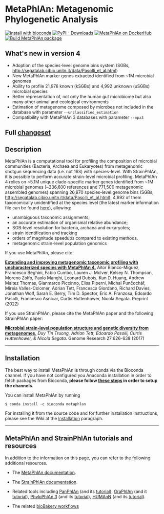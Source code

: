 # MetaPhlAn: Metagenomic Phylogenetic Analysis
[![install with bioconda](https://img.shields.io/badge/install%20with-bioconda-brightgreen.svg?style=flat)](http://bioconda.github.io/recipes/metaphlan/README.html) [![PyPI - Downloads](https://img.shields.io/pypi/dm/metaphlan?label=MetaPhlAn%20on%20PyPi)](https://pypi.org/project/MetaPhlAn/) [![MetaPhlAn on DockerHub](https://img.shields.io/docker/pulls/biobakery/metaphlan?label=MetaPhlAn%20on%20DockerHub)](https://hub.docker.com/r/biobakery/metaphlan) [![Build MetaPhlAn package](https://github.com/biobakery/MetaPhlAn/workflows/Build%20MetaPhlAn%20package/badge.svg?branch=3.0)](https://github.com/biobakery/MetaPhlAn/actions?query=workflow%3A%22Build+MetaPhlAn+package%22)
## What's new in version 4
* Adoption of the species-level genome bins system (SGBs, http://segatalab.cibio.unitn.it/data/Pasolli_et_al.html)
* New MetaPhlAn marker genes extracted identified from ~1M microbial genomes
* Ability to profile 21,978 known (kSGBs) and 4,992 unknown (uSGBs) microbial species
* Better representation of, not only the human gut microbiome but also many other animal and ecological environments
* Estimation of metagenome composed by microbes not included in the database with parameter `--unclassified_estimation`
* Compatibility with MetaPhlAn 3 databases with parameter `--mpa3`

Full [changeset](https://github.com/biobakery/MetaPhlAn/blob/master/changeset.txt)
-------------

## Description
MetaPhlAn is a computational tool for profiling the composition of microbial communities (Bacteria, Archaea and Eukaryotes) from metagenomic shotgun sequencing data (i.e. not 16S) with species-level. With StrainPhlAn, it is possible to perform accurate strain-level microbial profiling.
MetaPhlAn 4 relies on ~5.1M unique clade-specific marker genes identified from ~1M microbial genomes (~236,600 references and 771,500 metagenomic assembled genomes) spanning 26,970 species-level genome bins (SGBs, http://segatalab.cibio.unitn.it/data/Pasolli_et_al.html), 4,992 of them taxonomically unidentified at the species level (the latest marker information file can be found [here](http://cmprod1.cibio.unitn.it/biobakery4/metaphlan_databases/mpa_vJan21_CHOCOPhlAnSGB_202103_marker_info.txt.bz2)), allowing:

* unambiguous taxonomic assignments;
* an accurate estimation of organismal relative abundance;
* SGB-level resolution for bacteria, archaea and eukaryotes;
* strain identification and tracking
* orders of magnitude speedups compared to existing methods.
* metagenomic strain-level population genomics

If you use MetaPhlAn, please cite:

[**Extending and improving metagenomic taxonomic profiling with uncharacterized species with MetaPhlAn 4.**](https://doi.org/10.1101/2022.08.22.504593) Aitor Blanco-Miguez, Francesco Beghini, Fabio Cumbo, Lauren J. McIver, Kelsey N. Thompson, Moreno Zolfo, Paolo Manghi, Leonard Dubois, Kun D. Huang, Andrew Maltez Thomas, Gianmarco Piccinno, Elisa Piperni, Michal Punčochář, Mireia Valles-Colomer, Adrian Tett, Francesca Giordano, Richard Davies, Jonathan Wolf, Sarah E. Berry, Tim D. Spector, Eric A. Franzosa, Edoardo Pasolli, Francesco Asnicar, Curtis Huttenhower, Nicola Segata. Preprint (2022)

If you use StrainPhlAn, please cite the MetaPhlAn paper and the following StrainPhlAn paper:

[**Microbial strain-level population structure and genetic diversity from metagenomes.**](http://genome.cshlp.org/content/27/4/626.full.pdf) *Duy Tin Truong, Adrian Tett, Edoardo Pasolli, Curtis Huttenhower, & Nicola Segata*. Genome Research 27:626-638 (2017)

-------------

## Installation
The best way to install MetaPhlAn is through conda via the Bioconda channel. If you have not configured you Anaconda installation in order to fetch packages from Bioconda, **please follow [these steps](https://bioconda.github.io/user/install.html#set-up-channels) in order to setup the channels.**

You can install MetaPhlAn by running

```
$ conda install -c bioconda metaphlan
```

For installing it from the source code and for further installation instructions, please see the Wiki at the [Installation](https://github.com/biobakery/MetaPhlAn/wiki/MetaPhlAn-4#installation) paragraph.

-------------

## MetaPhlAn and StrainPhlAn tutorials and resources

In addition to the information on this page, you can refer to the following additional resources.

* The [MetaPhlAn documentation](https://github.com/biobakery/MetaPhlAn/wiki/MetaPhlAn-4).

* The [StrainPhlAn documentation](https://github.com/biobakery/MetaPhlAn/wiki/StrainPhlAn-4).

* Related tools including [PanPhlAn](https://github.com/segatalab/panphlan) (and its [tutorial](https://github.com/segatalab/panphlan/wiki/Home)), [GraPhlAn](https://github.com/segatalab/graphlan) (and it [tutorial](https://github.com/biobakery/biobakery/wiki/graphlan)), [PhyloPhlAn 3](https://github.com/biobakery/phylophlan) (and its [tutorial](https://github.com/biobakery/biobakery/wiki/phylophlan)), [HUMAnN](https://github.com/biobakery/humann/) (and its [tutorial](https://github.com/biobakery/biobakery/wiki/humann2)).

* The related [bioBakery workflows](https://github.com/biobakery/biobakery/wiki/biobakery_workflows)
